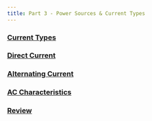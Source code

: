 ```yaml
---
title: Part 3 - Power Sources & Current Types
---
```


### [Current Types](Current_Types)

### [Direct Current](Direct_Current)

### [Alternating Current](Alternating_Current)

### [AC Characteristics](AC_Characteristics)

### [Review]()
